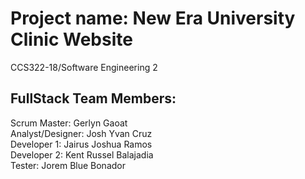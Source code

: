 # Project name: New Era University Clinic Website  
CCS322-18/Software Engineering 2  
## FullStack Team Members: 
Scrum Master: Gerlyn Gaoat  
Analyst/Designer: Josh Yvan Cruz  
Developer 1: Jairus Joshua Ramos  
Developer 2: Kent Russel Balajadia  
Tester: Jorem Blue Bonador  

